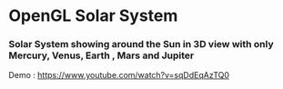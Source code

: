 OpenGL Solar System
===================
<h3>
Solar System showing around the Sun in 3D view with only Mercury, Venus, Earth , Mars and  Jupiter
</h3>

Demo : https://www.youtube.com/watch?v=sqDdEqAzTQ0
